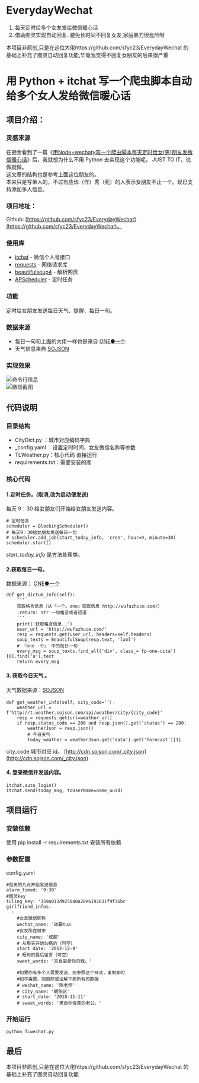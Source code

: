 # EverydayWechat
1. 每天定时给多个女友发给微信暖心话 
2. 借助图灵实现自动回复. 避免长时间不回复女友,家庭暴力很危险呀

本项目非原创,只是在这位大佬https://github.com/sfyc23/EverydayWechat 的基础上补充了图灵自动回复功能,毕竟我觉得不回复女朋友的后果很严重

# 用 Python + itchat 写一个爬虫脚本自动给多个女人发给微信暖心话

## 项目介绍：

### 灵感来源

在掘金看到了一篇《[用Node+wechaty写一个爬虫脚本每天定时给女(男)朋友发微信暖心话][1]》后，我就想为什么不用 Python 去实现这个功能呢。 JUST TO IT，说做就做。  
这文章的结构也是参考上面这位朋友的。  
本来只是写单人的，不过有些优（作）秀（死）的人表示女朋友不止一个。现已支持添加多人信息。

### 项目地址：
Github: [https://github.com/sfyc23/EverydayWechat](https://github.com/sfyc23/EverydayWechat)。

### 使用库
- [itchat][2] - 微信个人号接口
- [requests][3] - 网络请求库
- [beautifulsoup4][4] - 解析网页
- [APScheduler][5] - 定时任务

### 功能
定时给女朋友发送每日天气、提醒、每日一句。

### 数据来源
- 每日一句和上面的大佬一样也是来自 [ONE●一个][6]
- 天气信息来自 [SOJSON][7] 


### 实现效果
![命令行信息](http://vlog.sfyc23.xyz/wechat_everyday/20190312010620.png)  
![微信截图](http://vlog.sfyc23.xyz/wechat_everyday/20190312010621.png)

## 代码说明

### 目录结构

- CityDict.py ：城市对应编码字典
- _config.yaml ：设置定时时间，女友微信名称等参数
- TLWeather.py：核心代码 直接运行
- requirements.txt：需要安装的库

### 核心代码

#### 1.定时任务。(取消,改为启动便发送)
每天 9：30 给女朋友们开始给女朋友发送内容。
```
# 定时任务
scheduler = BlockingScheduler()
# 每天9：30给女朋友发送每日一句
# scheduler.add_job(start_today_info, 'cron', hour=9, minute=30)
scheduler.start()
```
*start_today_info* 是方法处理类。

#### 2.获取每日一句。
数据来源： [ONE●一个][6]
```
def get_dictum_info(self):
    '''
    获取格言信息（从『一个。one』获取信息 http://wufazhuce.com/）
    :return: str 一句格言或者短语
    '''
    print('获取格言信息..')
    user_url = 'http://wufazhuce.com/'
    resp = requests.get(user_url, headers=self.headers)
    soup_texts = BeautifulSoup(resp.text, 'lxml')
    # 『one -个』 中的每日一句
    every_msg = soup_texts.find_all('div', class_='fp-one-cita')[0].find('a').text
    return every_msg
```
#### 3. 获取今日天气 。
天气数据来源：[SOJSON][7]

```
def get_weather_info(self, city_code=''）：
    weather_url = f'http://t.weather.sojson.com/api/weather/city/{city_code}'
    resp = requests.get(url=weather_url)
    if resp.status_code == 200 and resp.json().get('status') == 200:
        weatherJson = resp.json()
        # 今日天气
        today_weather = weatherJson.get('data').get('forecast')[1]
```
city_code 城市对应 id。
[http://cdn.sojson.com/_city.json](http://cdn.sojson.com/_city.json)

#### 4. 登录微信并发送内容。
```
itchat.auto_login()
itchat.send(today_msg, toUserName=name_uuid)
```


## 项目运行

### 安装依赖

使用 pip install -r requirements.txt 安装所有依赖

### 参数配置
config.yaml
```
#每天的几点开始发送信息
alarm_timed: '9:30'
#图灵key
tuling_key: '359a013d925040a28e6191831f9f36bc'
girlfriend_infos:
  -
    #女友微信昵称
    wechat_name: '动霸tua'
    #女友所在城市
    city_name: '成都'
    # 从那天开始勾搭的（可空）
    start_date: '2012-12-9'
    # 短句的最后留言（可空）
    sweet_words: '来自最爱你的我。'

    #如果你有多个人需要发送，则参照这个样式，复制即可
    #如不需要，则删除或注解下面所有的数据
    # wechat_name: '陈老师'
    # city_name: '朝阳区'
    # start_date: '2018-11-11'
    # sweet_words: '来自你俊美的老公。'
```

### 开始运行
```
python TLwechat.py
```

## 最后
本项目非原创,只是在这位大佬https://github.com/sfyc23/EverydayWechat 的基础上补充了图灵自动回复功能


  [1]: https://juejin.im/post/5c77c6bef265da2de6611cff
  [2]: https://github.com/littlecodersh/ItChat
  [3]: http://docs.python-requests.org/en/master/
  [4]: https://www.crummy.com/software/BeautifulSoup/bs4/doc/index.zh.html#
  [5]: https://apscheduler.readthedocs.io/en/latest/
  [6]: http://wufazhuce.com/
  [7]: https://www.sojson.com/blog/305.html
